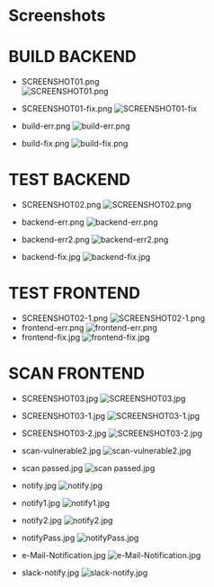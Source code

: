 # Screenshots
 
# BUILD BACKEND
* SCREENSHOT01.png  
 ![SCREENSHOT01.png](./SCREENSHOT01.png)
* SCREENSHOT01-fix.png 
![SCREENSHOT01-fix](./SCREENSHOT01-fix.png)


* build-err.png
![build-err.png](./build-err.png)
* build-fix.png
![build-fix.png](./build-fix.png)

# TEST BACKEND
* SCREENSHOT02.png
![SCREENSHOT02.png](./SCREENSHOT02.png)

* backend-err.png
![backend-err.png](./backend-err.png)
* backend-err2.png
![backend-err2.png](./backend-err2.png)
* backend-fix.jpg
![backend-fix.jpg](./backend-fix.jpg)

# TEST FRONTEND
* SCREENSHOT02-1.png
![SCREENSHOT02-1.png](./SCREENSHOT02-1.png)
* frontend-err.png
![frontend-err.png](./frontend-err.png)
* frontend-fix.jpg
![frontend-fix.jpg](./frontend-fix.jpg)

# SCAN FRONTEND
* SCREENSHOT03.jpg
![SCREENSHOT03.jpg](./SCREENSHOT03.jpg)

* SCREENSHOT03-1.jpg
![SCREENSHOT03-1.jpg](./SCREENSHOT03-1.jpg)

* SCREENSHOT03-2.jpg
![SCREENSHOT03-2.jpg](./SCREENSHOT03-2.jpg)

* scan-vulnerable2.jpg
![scan-vulnerable2.jpg](./scan-vulnerable2.jpg)

* scan passed.jpg
![scan passed.jpg](./scan%20passed.jpg)

* notify.jpg
![notify.jpg](./notify.jpg)

* notify1.jpg
![notify1.jpg](./notify1.jpg)

* notify2.jpg
![notify2.jpg](./notify2.jpg)

* notifyPass.jpg
![notifyPass.jpg](./notifyPass.jpg)

* e-Mail-Notification.jpg
![e-Mail-Notification.jpg](./e-Mail-Notification.jpg)

* slack-notify.jpg
![slack-notify.jpg](./slack-notify.jpg)
